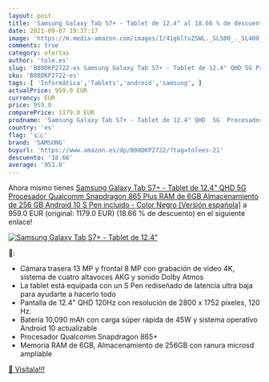 ```yaml
---
layout: post
title: 'Samsung Galaxy Tab S7+ - Tablet de 12.4" al 18.66 % de descuento'
date: 2021-09-07 19:37:17
image: 'https://m.media-amazon.com/images/I/41gbltuZSWL._SL500_._SL400_.jpg'
comments: true
category: ofertas
author: 'tole.es'
slug: 'B08DKP2722-es Samsung Galaxy Tab S7+ - Tablet de 12.4" QHD 5G Procesador...'
sku: 'B08DKP2722-es'
tags: [ 'Informática','Tablets','android','samsung', ]
actualPrice: 959.0 EUR
currency: EUR
price: 959.0
comparePrice: 1179.0 EUR
prodname: 'Samsung Galaxy Tab S7+ - Tablet de 12.4" QHD  5G  Procesador Qualcomm Snapdragon 865 Plus  RAM de 6GB  Almacenamiento de 256 GB  Android 10  S Pen incluido  - Color Negro [Versión española]'
country: 'es'
flag: '🇪🇸'
brand: 'SAMSUNG'
buyurl: 'https://www.amazon.es/dp/B08DKP2722/?tag=tolees-21'
descuento: '18.66'
average: '951.0'
---
```


Ahora mismo tienes [Samsung Galaxy Tab S7+ - Tablet de 12.4" QHD  5G  Procesador Qualcomm Snapdragon 865 Plus  RAM de 6GB  Almacenamiento de 256 GB  Android 10  S Pen incluido  - Color Negro [Versión española]](https://www.amazon.es/dp/B08DKP2722/?tag=tolees-21) a 959.0 EUR (original: 1179.0 EUR) (18.66 %  de descuento) en el siguiente enlace!

[![Samsung Galaxy Tab S7+ - Tablet de 12.4"](https://m.media-amazon.com/images/I/41gbltuZSWL._SL500_._SL400_.jpg)](https://www.amazon.es/dp/B08DKP2722/?tag=tolees-21)

🔎:

- Cámara trasera 13 MP y frontal 8 MP con grabación de video 4K, sistema de cuatro altavoces AKG y sonido Dolby Atmos
- La tablet está equipada con un S Pen rediseñado de latencia ultra baja para ayudarte a hacerlo todo
- Pantalla de 12.4" QHD 120Hz con resolución de 2800 x 1752 píxeles, 120 Hz.
- Batería 10,090 mAh con carga súper rápida de 45W y sistema operativo Android 10 actualizable
- Procesador Qualcomm Snapdragon 865+
- Memoria RAM de 6GB, Almacenamiento de 256GB con ranura microsd ampliable

[🛒 Visítala!!!](https://www.amazon.es/dp/B08DKP2722/?tag=tolees-21)
